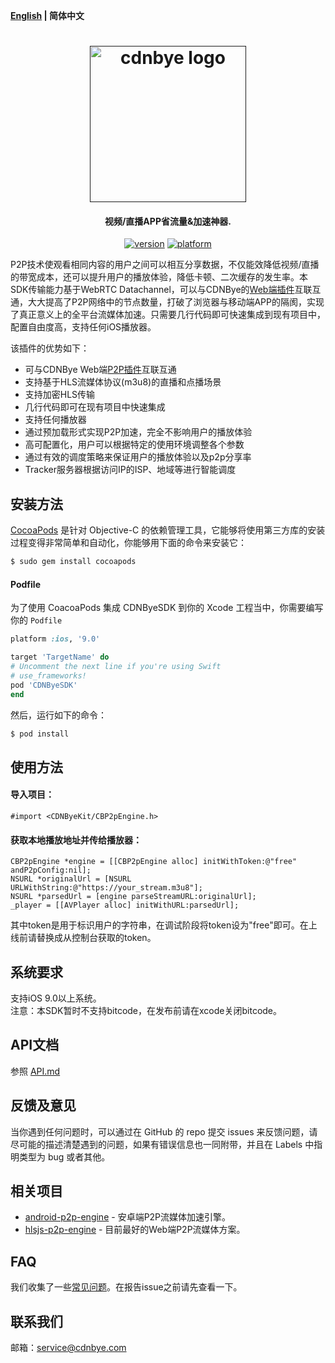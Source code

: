 **[English](README.md) | 简体中文**

<h1 align="center"><a href="" target="_blank" rel="noopener noreferrer"><img width="250" src="https://github.com/cdnbye/hlsjs-p2p-engine/blob/master/figs/cdnbye.png" alt="cdnbye logo"></a></h1>
<h4 align="center">视频/直播APP省流量&加速神器.</h4>
<p align="center">
<a href="https://cocoapods.org/pods/CDNByeSDK"><img src="https://img.shields.io/cocoapods/v/CDNByeSDK.svg?style=flat" alt="version"></a>
<a href="https://cocoapods.org/pods/CDNByeSDK"><img src="https://img.shields.io/cocoapods/p/CDNByeSDK.svg?style=flat" alt="platform"></a>
</p>

P2P技术使观看相同内容的用户之间可以相互分享数据，不仅能效降低视频/直播的带宽成本，还可以提升用户的播放体验，降低卡顿、二次缓存的发生率。本SDK传输能力基于WebRTC Datachannel，可以与CDNBye的[Web端插件](https://github.com/cdnbye/hlsjs-p2p-engine)互联互通，大大提高了P2P网络中的节点数量，打破了浏览器与移动端APP的隔阂，实现了真正意义上的全平台流媒体加速。只需要几行代码即可快速集成到现有项目中，配置自由度高，支持任何iOS播放器。

该插件的优势如下：
- 可与CDNBye Web端[P2P插件](https://github.com/cdnbye/hlsjs-p2p-engine)互联互通
- 支持基于HLS流媒体协议(m3u8)的直播和点播场景
- 支持加密HLS传输
- 几行代码即可在现有项目中快速集成
- 支持任何播放器
- 通过预加载形式实现P2P加速，完全不影响用户的播放体验
- 高可配置化，用户可以根据特定的使用环境调整各个参数
- 通过有效的调度策略来保证用户的播放体验以及p2p分享率
- Tracker服务器根据访问IP的ISP、地域等进行智能调度

## 安装方法

[CocoaPods](https://cocoapods.org/) 是针对 Objective-C 的依赖管理工具，它能够将使用第三方库的安装过程变得非常简单和自动化，你能够用下面的命令来安装它：

```bash
$ sudo gem install cocoapods
```

#### Podfile

为了使用 CoacoaPods 集成 CDNByeSDK 到你的 Xcode 工程当中，你需要编写你的 `Podfile`

```ruby
platform :ios, '9.0'

target 'TargetName' do
# Uncomment the next line if you're using Swift
# use_frameworks!
pod 'CDNByeSDK'
end
```

然后，运行如下的命令：

```bash
$ pod install
```

## 使用方法
#### 导入项目：
```ObjC
#import <CDNByeKit/CBP2pEngine.h>
```
#### 获取本地播放地址并传给播放器：
```ObjC
CBP2pEngine *engine = [[CBP2pEngine alloc] initWithToken:@"free" andP2pConfig:nil];
NSURL *originalUrl = [NSURL URLWithString:@"https://your_stream.m3u8"];
NSURL *parsedUrl = [engine parseStreamURL:originalUrl];
_player = [[AVPlayer alloc] initWithURL:parsedUrl];
```
其中token是用于标识用户的字符串，在调试阶段将token设为"free"即可。在上线前请替换成从控制台获取的token。

## 系统要求
支持iOS 9.0以上系统。
<br>注意：本SDK暂时不支持bitcode，在发布前请在xcode关闭bitcode。

## API文档
参照 [API.md](https://docs.cdnbye.com/#/ios/API)

## 反馈及意见

当你遇到任何问题时，可以通过在 GitHub 的 repo 提交 issues 来反馈问题，请尽可能的描述清楚遇到的问题，如果有错误信息也一同附带，并且在 Labels 中指明类型为 bug 或者其他。

## 相关项目
- [android-p2p-engine](https://github.com/cdnbye/android-p2p-engine) -  安卓端P2P流媒体加速引擎。
- [hlsjs-p2p-engine](https://github.com/cdnbye/hlsjs-p2p-engine) - 目前最好的Web端P2P流媒体方案。

## FAQ
我们收集了一些[常见问题](https://docs.cdnbye.com/#/FAQ)。在报告issue之前请先查看一下。

## 联系我们
邮箱：service@cdnbye.com
